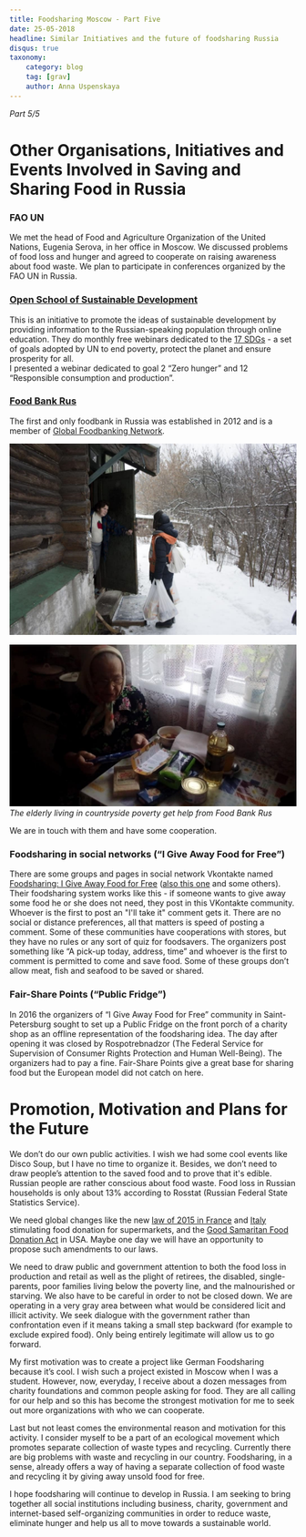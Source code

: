 ```yaml
---
title: Foodsharing Moscow - Part Five
date: 25-05-2018
headline: Similar Initiatives and the future of foodsharing Russia
disqus: true
taxonomy:
    category: blog
    tag: [grav]
    author: Anna Uspenskaya
---
```


_Part 5/5_

# Other Organisations, Initiatives and Events Involved in Saving and Sharing Food in Russia

### FAO UN
We met the head of Food and Agriculture Organization of the United Nations, Eugenia Serova, in her office in Moscow. We discussed problems of food loss and hunger and agreed to cooperate on raising awareness about food waste. We plan to participate in conferences organized by the FAO UN in Russia.

### [Open School of Sustainable Development](http://www.openshkola.org/open-school-of-sustainable-development/)
This is an initiative to promote the ideas of sustainable development by providing information to the Russian-speaking population through online education. They do monthly free webinars dedicated to the [17 SDGs](https://www.un.org/sustainabledevelopment/sustainable-development-goals/)  - a set of goals adopted by UN to end poverty, protect the planet and ensure prosperity for all.  
I presented a webinar dedicated to goal 2 “Zero hunger” and 12 “Responsible consumption and production”.  

### [Food Bank Rus](http://foodbankrus.ru/en)
The first and only foodbank in Russia was established in 2012 and is a member of [Global Foodbanking Network](https://www.foodbanking.org/what-we-do/our-global-reach/).

![](foodbank1.jpg)

![](foodbank2.jpg)
_The elderly living in countryside poverty get help from Food Bank Rus_

We are in touch with them and have some cooperation.

### Foodsharing in social networks (“I Give Away Food for Free”)
There are some groups and pages in social network Vkontakte named [Foodsharing: I Give Away Food for Free](https://vk.com/sharingfood) ([also this one](https://vk.com/food_sharing) and some others). Their foodsharing system works like this - if someone wants to give away some food he or she does not need, they post in this VKontakte community. Whoever is the first to post an "I'll take it" comment gets it. There are no social or distance preferences, all that matters is speed of posting a comment. Some of these communities have cooperations with stores, but they have no rules or any sort of quiz for foodsavers. The organizers post something like “A pick-up today, address, time” and whoever is the first to comment is permitted to come and save food. Some of these groups don’t allow meat, fish and seafood to be saved or shared.  

### Fair-Share Points (“Public Fridge”)
In 2016 the organizers of “I Give Away Food for Free” community in Saint-Petersburg sought to set up a Public Fridge on the front porch of a charity shop as an offline representation of the foodsharing idea. The day after opening it was closed by Rospotrebnadzor (The Federal Service for Supervision of Consumer Rights Protection and Human Well-Being). The organizers had to pay a fine. Fair-Share Points give a great base for sharing food but the European model did not catch on here.

# Promotion, Motivation and Plans for the Future
We don’t do our own public activities. I wish we had some cool events like Disco Soup, but I have no time to organize it. Besides, we don’t need to draw people’s attention to the saved food and to prove that it's edible. Russian people are rather conscious about food waste. Food loss in Russian households is only about 13% according to Rosstat (Russian Federal State Statistics Service).

We need global changes like the new [law of 2015 in France](https://ec.europa.eu/food/sites/food/files/safety/docs/fw_eu-platform_20170331_pres-10.pdf) and [Italy](https://foodlawlatest.com/2016/11/26/the-italian-law-against-food-waste/) stimulating food donation for supermarkets, and the [Good Samaritan Food Donation Act](https://en.wikipedia.org/wiki/Bill_Emerson_Good_Samaritan_Act_of_1996) in USA. Maybe one day we will have an opportunity to propose such amendments to our laws.

We need to draw public and government attention to both the food loss in production and retail as well as the plight of retirees, the disabled, single-parents, poor families living below the poverty line, and the malnourished or starving. We also have to be careful in order to not be closed down. We are operating in a very gray area between what would be considered licit and illicit activity. We seek dialogue with the government rather than confrontation even if it means taking a small step backward (for example to exclude expired food). Only being entirely legitimate will allow us to go forward.

My first motivation was to create a project like German Foodsharing because it’s cool. I wish such a project existed in Moscow when I was a student. However, now, everyday, I receive about a dozen messages from charity foundations and common people asking for food. They are all calling for our help and so this has become the strongest motivation for me to seek out more organizations with who we can cooperate.

Last but not least comes the environmental reason and motivation for this activity. I consider myself to be a part of an ecological movement which promotes separate collection of waste types and recycling. Currently there are big problems with waste and recycling in our country. Foodsharing, in a sense, already offers a way of having a separate collection of food waste and recycling it by giving away unsold food for free.

I hope foodsharing will continue to develop in Russia. I am seeking to bring together all social institutions including business, charity, government and internet-based self-organizing communities in order to reduce waste, eliminate hunger and help us all to move towards a sustainable world.
